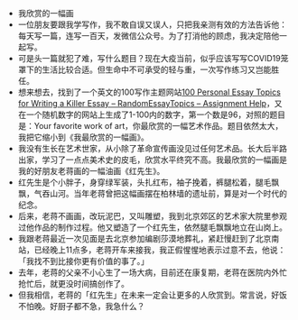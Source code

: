 - 我欣赏的一幅画
- 一位朋友要跟我学写作，我不敢自误又误人，只把我亲测有效的方法告诉他：每天写一篇，连写一百天，发微信公众号。为了打消他的顾虑，我决定陪他一起写。
- 可是头一篇就犯了难，写什么题目？现在大疫当前，似乎应该写写COVID19笼罩下的生活比较合适。但生命中不可承受的轻与重，一次写作练习又岂能胜任。
- 想来想去，找到了一个英文的100写作主题网站[100 Personal Essay Topics for Writing a Killer Essay – RandomEssayTopics – Assignment Help](https://randomessaytopics.com/personal/)，又在一个随机数字的网站上生成了1-100内的数字，第一个数是96，对照的题目是：Your favorite work of art，你最欣赏的一幅艺术作品。题目依然太大，我把它缩小到《我最欣赏的一幅画》。
- 我没有生长在艺术世家，从小除了革命宣传画没见过任何艺术品。长大后半路出家，学习了一点点美术史的皮毛，欣赏水平终究不高。我最欣赏的一幅画是我的好朋友老蒋画的一幅油画《红先生》。
- 红先生是个小胖子，身穿绿军装，头扎红布，袖子挽着，裤腿松着，腿毛飘飘，气吞山河。当年老蒋曾把这幅画摆在柏林墙的遗址前，算是对一个时代的纪念。
- 后来，老蒋不画画，改玩泥巴，又叫雕塑，我到北京郊区的艺术家大院里参观过他作品的制作过程。他又塑造了一个红先生，依然腿毛飘飘地立在山岗上。
- 我跟老蒋最近一次见面是去北京参加编剧莎漠地葬礼，紧赶慢赶到了北京南站，已经晚上11点多，老蒋开车来接我，我正假惺惺地表示过意不去，他说：「我找不到比接你更有价值的事了。」
- 去年，老蒋的父亲不小心生了一场大病，目前还在康复期，老蒋在医院内外忙抢忙后，就更没时间搞创作了。
- 但我相信，老蒋的「红先生」在未来一定会让更多的人欣赏到。常言说，好饭不怕晚。好厨子都不急，我急什么？
